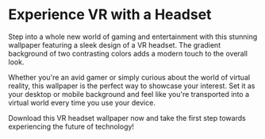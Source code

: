 <!--font:Roboto-->

# Experience VR with a Headset

Step into a whole new world of gaming and entertainment with this stunning wallpaper featuring a sleek design of a VR headset. The gradient background of two contrasting colors adds a modern touch to the overall look.

Whether you're an avid gamer or simply curious about the world of virtual reality, this wallpaper is the perfect way to showcase your interest. Set it as your desktop or mobile background and feel like you're transported into a virtual world every time you use your device.

Download this VR headset wallpaper now and take the first step towards experiencing the future of technology!

<!--

Write me markdown content of website with wallpaper:

"A wallpaper with a simple illustration of a virtual reality headset, against a gradient background of two contrasting colors."

The header of the page should not be copy of the text but rather a real content of the website which is using this wallpaper.


---


# Virtual Reality Headset Wallpaper

Decorate your desktop or mobile device with this sleek wallpaper featuring a simple illustration of a virtual reality headset. The design is set against a gradient background of two contrasting colors, creating a modern and eye-catching look.

Whether you're a fan of VR technology or just appreciate stylish design, this wallpaper is sure to impress. Download it now and give your device a fresh new look!


---


Heading should not include word "wallpaper". The website should not be about the wallpaper itself, wallpaper is just a related background, rewrite whole content.


---


# Step into the Virtual World with a VR Headset

Get ready to immerse yourself in a whole new world with this stunning wallpaper featuring a virtual reality headset. The sleek and simple design is set against a gradient background of two contrasting colors, creating a modern and captivating look.

Whether you're an avid gamer or just curious about the world of virtual reality, this wallpaper is the perfect way to showcase your interest. Set it as your desktop or mobile background and feel like you're stepping into a virtual world every time you use your device.

So why wait? Download this VR headset wallpaper now and take the first step towards experiencing the future of technology!


---


Heading is too long, rewrite whole content.


---


# Enter the Virtual World with a VR Headset

Experience the immersive world of virtual reality with this stunning wallpaper featuring a sleek and simple design of a VR headset. The gradient background of two contrasting colors adds a modern touch to the overall look.

Whether you're an avid gamer or simply curious about the world of virtual reality, this wallpaper is the perfect way to showcase your interest. Set it as your desktop or mobile background and feel like you're transported into a virtual world every time you use your device.

Download this VR headset wallpaper now and take the first step towards experiencing the future of technology!


---


Heading is too long, rewrite whole content.


---


# Immerse Yourself in Virtual Reality with a VR Headset

Step into a whole new world of gaming and entertainment with this stunning wallpaper featuring a sleek design of a VR headset. The gradient background of two contrasting colors adds a modern touch to the overall look.

Whether you're an avid gamer or simply curious about the world of virtual reality, this wallpaper is the perfect way to showcase your interest. Set it as your desktop or mobile background and feel like you're transported into a virtual world every time you use your device.

Download this VR headset wallpaper now and take the first step towards experiencing the future of technology!


---


Write me a Google font which is best fitting for the website.

Pick from the list:
- IBM Plex Sans
- Lato
- Barlow Condensed
- Open Sans
- Playfair Display
- Lobster
- Roboto
- Poppins
- Exo 2
- Alegreya
- Orbitron
- Raleway
- Dancing Script
- Montserrat
- Great Vibes
- Inter
- Futura


Write just the font name nothing else.


---


The best fitting Google font for the website is "Roboto".

-->
